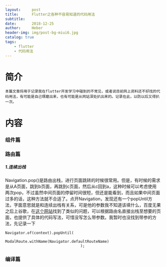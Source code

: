 ```yaml
---
layout:     post
title:      Flutter之各种不容易知道的代码用法
subtitle:   
date:       2018-12-25
author:     Heber
header-img: img/post-bg-miui6.jpg
catalog: true
tags:
    - flutter
    - 代码用法
---
```



# 简介

	本篇文章将用于记录我在flutter开发学习中碰到的不常见，或者说目前网上资料还不好找的代码用法，有可能是自己琢磨出来，也有可能是从网站深处扒出来的。记录在此，以防以后又得扒一次。

# 内容

### 组件篇


### 路由篇

##### 1.连续出栈
 Navigation.pop()是路由出栈，进行页面跳转的时候很常用。但是，有时候的需求是从A页面，跳到b页面，再跳到c页面，然后从c回到a，这种时候可以考虑使用两次pop，不过虽然中间页面的停留时间很短，但还是能看到，而且如果中间页面过多的话，这种方法就不合适了。点开Navigation，发现还有一个popUntil方法，字面意思就是和连续出栈有关系，可是他的参数我不知道该填什么，百度无果之后上谷歌，在[这个网站](https://stackoverflow.com/questions/49848061/how-to-do-navigator-popuntil-properly-when-using-different-animations-for-each-p)找到了类似的问题，可以根据路由名直接出栈至想要的页面，也提供了具体的代码写法，可惜没写怎么带参数。我暂时也没找到带参的方法，先记录一下
```
Navigator.of(context).popUntil(
                                      ModalRoute.withName(Navigator.defaultRouteName)
                                  );
```

### 编译篇



